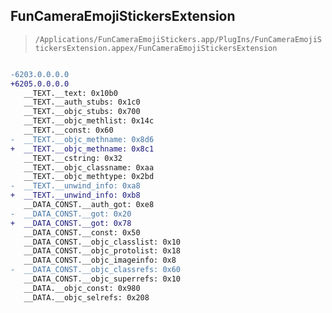 ## FunCameraEmojiStickersExtension

> `/Applications/FunCameraEmojiStickers.app/PlugIns/FunCameraEmojiStickersExtension.appex/FunCameraEmojiStickersExtension`

```diff

-6203.0.0.0.0
+6205.0.0.0.0
   __TEXT.__text: 0x10b0
   __TEXT.__auth_stubs: 0x1c0
   __TEXT.__objc_stubs: 0x700
   __TEXT.__objc_methlist: 0x14c
   __TEXT.__const: 0x60
-  __TEXT.__objc_methname: 0x8d6
+  __TEXT.__objc_methname: 0x8c1
   __TEXT.__cstring: 0x32
   __TEXT.__objc_classname: 0xaa
   __TEXT.__objc_methtype: 0x2bd
-  __TEXT.__unwind_info: 0xa8
+  __TEXT.__unwind_info: 0xb8
   __DATA_CONST.__auth_got: 0xe8
-  __DATA_CONST.__got: 0x20
+  __DATA_CONST.__got: 0x78
   __DATA_CONST.__const: 0x50
   __DATA_CONST.__objc_classlist: 0x10
   __DATA_CONST.__objc_protolist: 0x18
   __DATA_CONST.__objc_imageinfo: 0x8
-  __DATA_CONST.__objc_classrefs: 0x60
   __DATA_CONST.__objc_superrefs: 0x10
   __DATA.__objc_const: 0x980
   __DATA.__objc_selrefs: 0x208

```

